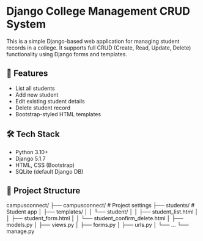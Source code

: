 # Django College Management CRUD System

This is a simple Django-based web application for managing student records in a college. It supports full CRUD (Create, Read, Update, Delete) functionality using Django forms and templates.

## 🚀 Features

- List all students
- Add new student
- Edit existing student details
- Delete student record
- Bootstrap-styled HTML templates

## 🛠️ Tech Stack

- Python 3.10+
- Django 5.1.7
- HTML, CSS (Bootstrap)
- SQLite (default Django DB)

## 📁 Project Structure

campusconnect/
├── campusconnect/ # Project settings
├── students/ # Student app
│ ├── templates/
│ │ └── student/
│ │ ├── student_list.html
│ │ ├── student_form.html
│ │ └── student_confirm_delete.html
│ ├── models.py
│ ├── views.py
│ ├── forms.py
│ ├── urls.py
│ └── ...
└── manage.py


